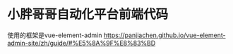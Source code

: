 # 小胖哥哥自动化平台前端代码
使用的框架是vue-element-admin  https://panjiachen.github.io/vue-element-admin-site/zh/guide/#%E5%8A%9F%E8%83%BD